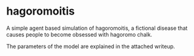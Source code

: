 # hagoromoitis

A simple agent based simulation of hagoromoitis, a fictional disease that causes people to become obsessed with hagoromo chalk. 

The parameters of the model are explained in the attached writeup.  
